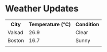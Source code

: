 # Weather Updates

<!-- WEATHER-UPDATE-START -->
<table><tr><th>City</th><th>Temperature (°C)</th><th>Condition</th></tr><tr><td>Valsad</td><td>26.9</td><td>Clear</td></tr><tr><td>Boston</td><td>16.7</td><td>Sunny</td></tr><tr><td></td><td></td><td></td></tr></table>
<!-- WEATHER-UPDATE-END -->
